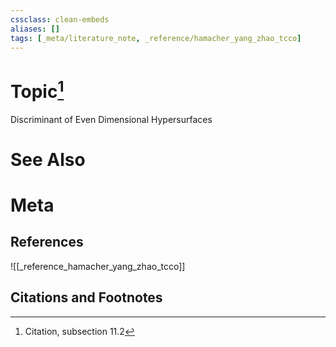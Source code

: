 ```yaml
---
cssclass: clean-embeds
aliases: []
tags: [_meta/literature_note, _reference/hamacher_yang_zhao_tcco]
---
```

# Topic[^1]
Discriminant of Even Dimensional Hypersurfaces

# See Also

# Meta
## References
![[_reference_hamacher_yang_zhao_tcco]]


## Citations and Footnotes
[^1]: Citation, subsection 11.2
